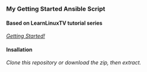 ### My Getting Started Ansible Script

#### Based on LearnLinuxTV tutorial series
[_Getting Started!_](https://www.youtube.com/watch?v=3RiVKs8GHYQ&list=PLT98CRl2KxKEUHie1m24-wkyHpEsa4Y70)

#### Insallation
 _Clone this repository or download the zip, then extract._
